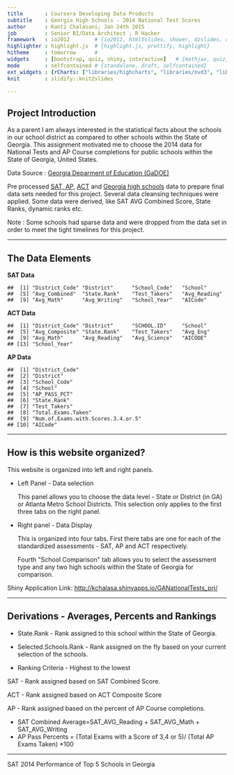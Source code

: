 ```yaml
---
title       : Coursera Developing Data Products
subtitle    : Georgia High Schools - 2014 National Test Scores
author      : Kanti Chalasani; Jan 24th 2015
job         : Senior BI/Data Architect ; R Hacker
framework   : io2012        # {io2012, html5slides, shower, dzslides, revealjs,...}
highlighter : highlight.js  # {highlight.js, prettify, highlight}
hitheme     : tomorrow      # 
widgets     : [bootstrap, quiz, shiny, interactive]   # {mathjax, quiz, bootstrap}
mode        : selfcontained # {standalone, draft, selfcontained}
ext_widgets : {rCharts: ["libraries/highcharts", "libraries/nvd3", "libraries/morris"]}
knit        : slidify::knit2slides

---
```


## Project Introduction

As a parent I am always interested in the statistical facts about the schools in our school district as compared to  other schools within the State of Georgia. This assignment motivated me to choose the 2014 data for National Tests and AP Course completions  for public schools within the State of Georgia, United States.

Data Source : [Georgia Deparment of Education (GaDOE)](http://www.gadoe.org)

Pre processed [SAT, AP](http://www.gadoe.org/Curriculum-Instruction-and-Assessment/Curriculum-and-Instruction/Documents/COLLEGE%20READINESS/2014-SAT-GA-School-Level.xlsx), [ACT](http://www.gadoe.org/Curriculum-Instruction-and-Assessment/Curriculum-and-Instruction/Documents/COLLEGE%20READINESS/2014-ACT-GA-School-Level.xls) and [Georgia high schools](http://www.gadoe.org/CCRPI/Documents/2014/2014%20CCRPI%20Indicator%20Score.xls) data to prepare final data sets needed for this project. Several data cleansing techniques were applied. Some data were derived, like SAT AVG Combined Score, State Ranks, dynamic ranks etc. 

Note : Some schools had sparse data and were dropped from the data set in order to meet the tight timelines for this project. 

---

## The Data Elements



**SAT Data**


```
##  [1] "District_Code" "District"      "School_Code"   "School"       
##  [5] "Avg_Combined"  "State.Rank"    "Test_Takers"   "Avg_Reading"  
##  [9] "Avg_Math"      "Avg_Writing"   "School_Year"   "AICode"
```

**ACT Data**


```
##  [1] "District_Code" "District"      "SCHOOL.ID"     "School"       
##  [5] "Avg_Composite" "State.Rank"    "Test_Takers"   "Avg_Eng"      
##  [9] "Avg_Math"      "Avg_Reading"   "Avg_Science"   "AICODE"       
## [13] "School_Year"
```

**AP Data**


```
##  [1] "District_Code"                    
##  [2] "District"                         
##  [3] "School_Code"                      
##  [4] "School"                           
##  [5] "AP_PASS_PCT"                      
##  [6] "State.Rank"                       
##  [7] "Test_Takers"                      
##  [8] "Total.Exams.Taken"                
##  [9] "Num.of.Exams.with.Scores.3.4.or.5"
## [10] "AICode"
```

---

## How is this website organized?

This website is organized into left and right panels.

* Left Panel - Data selection

  This panel allows you to choose the data level - State or District (in GA) or Atlanta Metro School Districts. This selection only applies to the first three tabs on the right panel.
  
* Right panel - Data Display

  This is organized into four tabs. First there tabs are one for each of the standardized assessments - SAT, AP and ACT respectively. 

  Fourth "School Comparison" tab  allows you to select the assessment type and any two high schools within the State of Georgia for comparison.
  
Shiny Application Link: http://kchalasa.shinyapps.io/GANationalTests_prj/


---

## Derivations - Averages, Percents and Rankings 

* State.Rank - Rank assigned to this school within the State of Georgia.
* Selected.Schools.Rank - Rank assigned on the fly based on your current selection of the schools.

* Ranking Criteria - Highest to the lowest  

SAT - Rank assigned based on SAT Combined Score.  

ACT - Rank assigned based on ACT Composite Score

AP - Rank assigned based on the percent of AP Course completions.

* SAT Combined Average=SAT_AVG_Reading + SAT_AVG_Math + SAT_AVG_Writing
* AP Pass Percents = (Total Exams with a Score of 3,4 or 5)/ (Total AP Exams Taken) *100


---


SAT 2014 Performance of Top 5 Schools in Georgia


<div id = 'chart50c699d41f6' class = 'rChart highcharts'></div>
<script type='text/javascript'>
    (function($){
        $(function () {
            var chart = new Highcharts.Chart({
 "dom": "chart50c699d41f6",
"width":            400,
"height":            400,
"credits": {
 "href": null,
"text": null 
},
"exporting": {
 "enabled": false 
},
"title": {
 "text": null 
},
"yAxis": [
 {
 "title": {
 "text": "Avg_Combined" 
} 
} 
],
"series": [
 {
 "data": [
 [
 "Alpharetta High School",
1704 
],
[
 "Columbus High School",
1702 
],
[
 "Gwinnett School of Mathematics, Science and Technology",
1912 
],
[
 "Northview High School",
1779 
],
[
 "Walton High School",
1724 
] 
],
"type": "bar",
"marker": {
 "radius":              3 
} 
} 
],
"legend": {
 "enabled": false 
},
"xAxis": [
 {
 "title": {
 "text": "School" 
},
"categories": [ "Alpharetta High School", "Columbus High School", "Gwinnett School of Mathematics, Science and Technology", "Northview High School", "Walton High School" ] 
} 
],
"subtitle": {
 "text": null 
},
"id": "chart50c699d41f6",
"chart": {
 "renderTo": "chart50c699d41f6" 
} 
});
        });
    })(jQuery);
</script>


